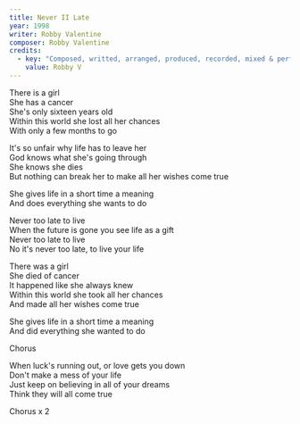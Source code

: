 ```yaml
---
title: Never II Late
year: 1998
writer: Robby Valentine
composer: Robby Valentine
credits:
  - key: "Composed, writted, arranged, produced, recorded, mixed & performed"
    value: Robby V
---
```


<p>There is a girl<br />
She has a cancer<br />
She's only sixteen years old<br />
Within this world she lost all her chances<br />
With only a few months to go</p>

<p>It's so unfair why life has to leave her<br />
God knows what she's going through<br />
She knows she dies<br />
But nothing can break her to make all her wishes come true</p>

<p>She gives life in a short time a meaning<br />
And does everything she wants to do</p>

<p>Never too late to live<br />
When the future is gone you see life as a gift<br />
Never too late to live<br />
No it's never too late, to live your life</p>

<p>There was a girl<br />
She died of cancer<br />
It happened like she always knew<br />
Within this world she took all her chances<br />
And made all her wishes come true</p>

<p>She gives life in a short time a meaning<br />
And did everything she wanted to do</p>

<p>Chorus</p>

<p>When luck's running out, or love gets you down<br />
Don't make a mess of your life<br />
Just keep on believing in all of your dreams<br />
Think they will all come true</p>

<p>Chorus x 2</p>